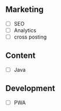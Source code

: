 ## Marketing

- [ ] SEO
- [ ] Analytics
- [ ] cross posting

## Content

- [ ] Java

## Development

- [ ] PWA